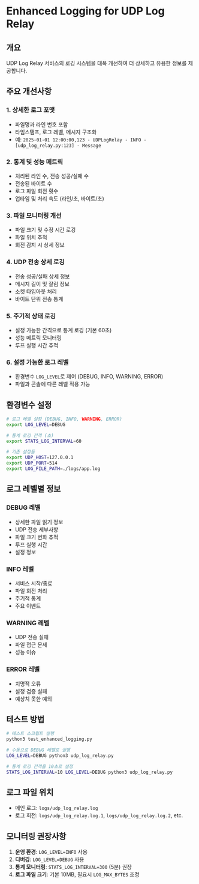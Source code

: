 # Enhanced Logging for UDP Log Relay

## 개요
UDP Log Relay 서비스의 로깅 시스템을 대폭 개선하여 더 상세하고 유용한 정보를 제공합니다.

## 주요 개선사항

### 1. 상세한 로그 포맷
- 파일명과 라인 번호 포함
- 타임스탬프, 로그 레벨, 메시지 구조화
- 예: `2025-01-01 12:00:00,123 - UDPLogRelay - INFO - [udp_log_relay.py:123] - Message`

### 2. 통계 및 성능 메트릭
- 처리된 라인 수, 전송 성공/실패 수
- 전송된 바이트 수
- 로그 파일 회전 횟수
- 업타임 및 처리 속도 (라인/초, 바이트/초)

### 3. 파일 모니터링 개선
- 파일 크기 및 수정 시간 로깅
- 파일 위치 추적
- 회전 감지 시 상세 정보

### 4. UDP 전송 상세 로깅
- 전송 성공/실패 상세 정보
- 메시지 길이 및 잘림 정보
- 소켓 타임아웃 처리
- 바이트 단위 전송 통계

### 5. 주기적 상태 로깅
- 설정 가능한 간격으로 통계 로깅 (기본 60초)
- 성능 메트릭 모니터링
- 루프 실행 시간 추적

### 6. 설정 가능한 로그 레벨
- 환경변수 `LOG_LEVEL`로 제어 (DEBUG, INFO, WARNING, ERROR)
- 파일과 콘솔에 다른 레벨 적용 가능

## 환경변수 설정

```bash
# 로그 레벨 설정 (DEBUG, INFO, WARNING, ERROR)
export LOG_LEVEL=DEBUG

# 통계 로깅 간격 (초)
export STATS_LOG_INTERVAL=60

# 기존 설정들
export UDP_HOST=127.0.0.1
export UDP_PORT=514
export LOG_FILE_PATH=./logs/app.log
```

## 로그 레벨별 정보

### DEBUG 레벨
- 상세한 파일 읽기 정보
- UDP 전송 세부사항
- 파일 크기 변화 추적
- 루프 실행 시간
- 설정 정보

### INFO 레벨
- 서비스 시작/종료
- 파일 회전 처리
- 주기적 통계
- 주요 이벤트

### WARNING 레벨
- UDP 전송 실패
- 파일 접근 문제
- 성능 이슈

### ERROR 레벨
- 치명적 오류
- 설정 검증 실패
- 예상치 못한 예외

## 테스트 방법

```bash
# 테스트 스크립트 실행
python3 test_enhanced_logging.py

# 수동으로 DEBUG 레벨로 실행
LOG_LEVEL=DEBUG python3 udp_log_relay.py

# 통계 로깅 간격을 10초로 설정
STATS_LOG_INTERVAL=10 LOG_LEVEL=DEBUG python3 udp_log_relay.py
```

## 로그 파일 위치
- 메인 로그: `logs/udp_log_relay.log`
- 로그 회전: `logs/udp_log_relay.log.1`, `logs/udp_log_relay.log.2`, etc.

## 모니터링 권장사항

1. **운영 환경**: `LOG_LEVEL=INFO` 사용
2. **디버깅**: `LOG_LEVEL=DEBUG` 사용
3. **통계 모니터링**: `STATS_LOG_INTERVAL=300` (5분) 권장
4. **로그 파일 크기**: 기본 10MB, 필요시 `LOG_MAX_BYTES` 조정
